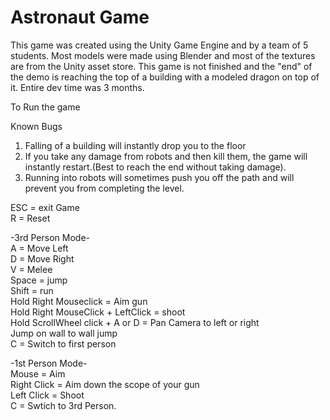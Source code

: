 # Astronaut Game
This game was created using the Unity Game Engine and by a team of 5 students. Most models were made using Blender and most of the textures are from the Unity asset store. This game is not finished and the "end" of the demo is reaching the top of a building with a modeled dragon on top of it. Entire dev time was 3 months.   

To Run the game

Known Bugs   
1. Falling of a building will instantly drop you to the floor   
2. If you take any damage from robots and then kill them, the game will instantly restart.(Best to reach the end without taking damage).   
3. Running into robots will sometimes push you off the path and will prevent you from completing the level.   

ESC = exit Game   
R = Reset

-3rd Person Mode-    
A = Move Left   
D = Move Right    
V = Melee   
Space = jump   
Shift = run   
Hold Right Mouseclick = Aim gun      
Hold Right MouseClick + LeftClick = shoot   
Hold ScrollWheel click + A or D = Pan Camera to left or right   
Jump on wall to wall jump   
C = Switch to first person   

-1st Person Mode-   
Mouse = Aim   
Right Click = Aim down the scope of your gun   
Left Click = Shoot   
C = Swtich to 3rd Person.
